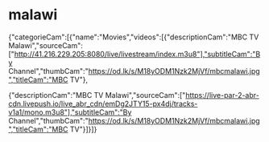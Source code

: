 # malawi
{"categorieCam":[{"name":"Movies","videos":[{"descriptionCam":"MBC TV Malawi","sourceCam":["http://41.216.229.205:8080/live/livestream/index.m3u8"],"subtitleCam":"By Channel","thumbCam":"https://od.lk/s/M18yODM1Nzk2MjVf/mbcmalawi.jpg","titleCam":"MBC TV"},

{"descriptionCam":"MBC TV Malawi","sourceCam":["https://live-par-2-abr-cdn.livepush.io/live_abr_cdn/emDg2JTY15-px4dj/tracks-v1a1/mono.m3u8"],"subtitleCam":"By Channel","thumbCam":"https://od.lk/s/M18yODM1Nzk2MjVf/mbcmalawi.jpg","titleCam":"MBC TV"}]}]}
